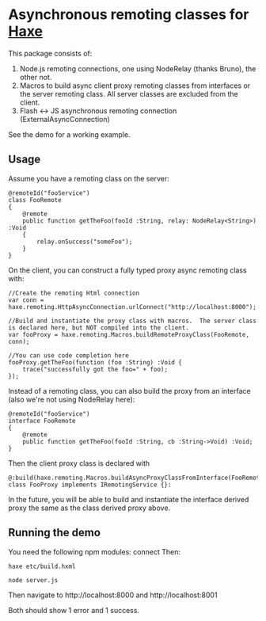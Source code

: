 [haxe]: http://http://haxe.org

# Asynchronous remoting classes for [Haxe][haxe]

This package consists of:

1. Node.js remoting connections, one using NodeRelay<T> (thanks Bruno), the other not.
2. Macros to build async client proxy remoting classes from interfaces or the server remoting class.  All server classes are excluded from the client.
3. Flash <-> JS asynchronous remoting connection (ExternalAsyncConnection)

See the demo for a working example.

## Usage

Assume you have a remoting class on the server:

	@remoteId("fooService")
	class FooRemote
	{
		@remote
		public function getTheFoo(fooId :String, relay: NodeRelay<String>) :Void
		{
			relay.onSuccess("someFoo");
		}
	}
	
On the client, you can construct a fully typed proxy async remoting class with:

	//Create the remoting Html connection
	var conn = haxe.remoting.HttpAsyncConnection.urlConnect("http://localhost:8000");
	
	//Build and instantiate the proxy class with macros.  The server class is declared here, but NOT compiled into the client.
	var fooProxy = haxe.remoting.Macros.buildRemoteProxyClass(FooRemote, conn);
	
	//You can use code completion here
	fooProxy.getTheFoo(function (foo :String) :Void {
		trace("successfully got the foo=" + foo);
	});
	
	
Instead of a remoting class, you can also build the proxy from an interface (also we're not using NodeRelay<T> here):

	@remoteId("fooService")
	interface FooRemote
	{
		@remote
		public function getTheFoo(fooId :String, cb :String->Void) :Void;
	}
	
Then the client proxy class is declared with

	@:build(haxe.remoting.Macros.buildAsyncProxyClassFromInterface(FooRemote))
	class FooProxy implements IRemotingService {}:
	
In the future, you will be able to build and instantiate the interface derived proxy the same as the class derived proxy above.


## Running the demo

You need the following npm modules: connect
Then:

	haxe etc/build.hxml
	
	node server.js
	
Then navigate to http://localhost:8000 and http://localhost:8001

Both should show 1 error and 1 success.
